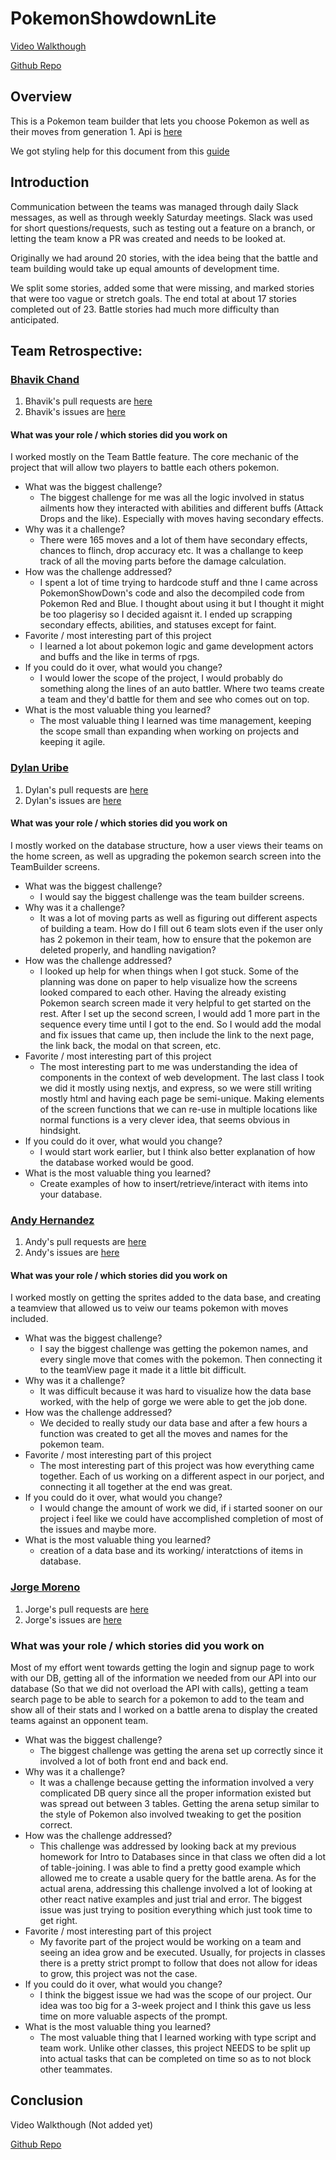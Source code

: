 # PokemonShowdownLite
[Video Walkthough](https://www.youtube.com/watch?v=_IUPt0JaUe0)

[Github Repo](https://github.com/BhavikChand/PokemonShowdownLite)

## Overview

This is a Pokemon team builder that lets you choose Pokemon as well as their moves from generation 1. Api is [here](https://pokeapi.co/)

We got styling help for this document from this [guide](https://docs.github.com/en/get-started/writing-on-github/getting-started-with-writing-and-formatting-on-github/basic-writing-and-formatting-syntax)

## Introduction
Communication between the teams was managed through daily Slack messages, as well as through weekly Saturday meetings.
Slack was used for short questions/requests, such as testing out a feature on a branch, or letting the team know a PR was created and needs to be looked at.

Originally we had around 20 stories, with the idea being that the battle and team building would take up equal amounts of development time.

We split some stories, added some that were missing, and marked stories that were too vague or stretch goals. The end total at about 17 stories completed out of 23. Battle stories had much more difficulty than anticipated.

## Team Retrospective:
### [Bhavik Chand](https://github.com/BhavikChand/)
1. Bhavik's pull requests are [here](https://github.com/BhavikChand/PokemonShowdownLite/pulls?q=is%3Apr+is%3Amerged+author%3ABhavikChand)
2. Bhavik's issues are [here](https://github.com/BhavikChand/PokemonShowdownLite/issues?q=assignee%3ABhavikChand)

#### What was your role / which stories did you work on
I worked mostly on the Team Battle feature. The core mechanic of the project that will allow two players to battle each others pokemon.

+ What was the biggest challenge? 
  + The biggest challenge for me was all the logic involved in status ailments how they interacted with abilities and different buffs (Attack Drops and the like). Especially with moves having secondary effects.
+ Why was it a challenge?
  + There were 165 moves and a lot of them have secondary effects, chances to flinch, drop accuracy etc. It was a challange to keep track of all the moving parts before the damage calculation.
+ How was the challenge addressed?
  + I spent a lot of time trying to hardcode stuff and thne I came across PokemonShowDown's code and also the decompiled code from Pokemon Red and Blue. I thought about using it but I thought it might be too plagerisy so I decided agaisnt it. I ended up scrapping secondary effects, abilities, and statuses except for faint.
+ Favorite / most interesting part of this project
  + I learned a lot about pokemon logic and game development actors and buffs and the like in terms of rpgs.
+ If you could do it over, what would you change?
  + I would lower the scope of the project, I would probably do something along the lines of an auto battler. Where two teams create a team and they'd battle for them and see who comes out on top.
+ What is the most valuable thing you learned?
  + The most valuable thing I learned was time management, keeping the scope small than expanding when working on projects and keeping it agile.

### [Dylan Uribe](https://github.com/dyluri)
1. Dylan's pull requests are [here](https://github.com/BhavikChand/PokemonShowdownLite/pulls?q=is%3Apr+is%3Amerged+author%3Adyluri+)
2. Dylan's issues are [here](https://github.com/BhavikChand/PokemonShowdownLite/issues?q=assignee%3Adyluri)

#### What was your role / which stories did you work on
I mostly worked on the database structure, how a user views their teams on the home screen, as well as upgrading the pokemon search screen into the TeamBuilder screens.

+ What was the biggest challenge? 
  + I would say the biggest challenge was the team builder screens.
+ Why was it a challenge?
  + It was a lot of moving parts as well as figuring out different aspects of building a team. How do I fill out 6 team slots even if the user only has 2 pokemon in their team, how to ensure that the pokemon are deleted properly, and handling navigation?
+ How was the challenge addressed?
  + I looked up help for when things when I got stuck. Some of the planning was done on paper to help visualize how the screens looked compared to each other. Having the already existing Pokemon search screen made it very helpful to get started on the rest. After I set up the second screen, I would add 1 more part in the sequence every time until I got to the end. So I would add the modal and fix issues that came up, then include the link to the next page, the link back, the modal on that screen, etc.
+ Favorite / most interesting part of this project
  + The most interesting part to me was understanding the idea of components in the context of web development. The last class I took we did it mostly using nextjs, and express, so we were still writing mostly html and having each page be semi-unique. Making elements of the screen functions that we can re-use in multiple locations like normal functions is a very clever idea, that seems obvious in hindsight.
+ If you could do it over, what would you change?
  + I would start work earlier, but I think also better explanation of how the database worked would be good.
+ What is the most valuable thing you learned?
  + Create examples of how to insert/retrieve/interact with items into your database.

### [Andy Hernandez](https://github.com/Chgunz)
1. Andy's pull requests are [here](https://github.com/BhavikChand/PokemonShowdownLite/pulls?q=is%3Apr+is%3Amerged+author%3AChgunz)
2. Andy's issues are [here](https://github.com/BhavikChand/PokemonShowdownLite/issues?q=assignee%3AChgunz) 

#### What was your role / which stories did you work on
I worked mostly on getting the sprites added to the data base, and creating a teamview that allowed us to veiw our teams pokemon with moves included.

+ What was the biggest challenge? 
  + I say the biggest challenge was getting the pokemon names, and every single move that comes with the pokemon. Then connecting it to the teamView page it made it a little bit difficult.
+ Why was it a challenge?
  + It was difficult because it was hard to visualize how the data base worked, with the help of gorge we were able to get the job done. 
+ How was the challenge addressed?
  + We decided to really study our data base and after a few hours a function was created to get all the moves and names for the pokemon team.
+ Favorite / most interesting part of this project
  + The most interesting part of this project was how everything came together. Each of us working on a different aspect in our porject, and connecting it all together at the end was great.
+ If you could do it over, what would you change?
  + I would change the amount of work we did, if i started sooner on our project i feel like we could have accomplished completion of most of the issues and maybe more.
+ What is the most valuable thing you learned?
  + creation of a data base and its working/ interatctions of items in database.

### [Jorge Moreno](https://github.com/Jorge-Mor)

1. Jorge's pull requests are [here](https://github.com/BhavikChand/PokemonShowdownLite/pulls?q=is%3Apr+is%3Amerged+author%3Ajor-moreno)
2. Jorge's issues are [here](https://github.com/BhavikChand/PokemonShowdownLite/issues?q=assignee%3Ajor-moreno)
   
### What was your role / which stories did you work on
Most of my effort went towards getting the login and signup page to work with our DB, getting all of the information we needed from our API into our database (So that we did not overload the API with calls), getting a team search page to be able to search for a pokemon to add to the team and show all of their stats and I worked on a battle arena to display the created teams against an opponent team. 

+ What was the biggest challenge?
  + The biggest challenge was getting the arena set up correctly since it involved a lot of both front end and back end.
+ Why was it a challenge?
  + It was a challenge because getting the information involved a very complicated DB query since all the proper information existed but was spread out between 3 tables. Getting the arena setup similar to the style of Pokemon also involved tweaking to get the position correct. 
+ How was the challenge addressed?
  + This challenge was addressed by looking back at my previous homework for Intro to Databases since in that class we often did a lot of table-joining. I was able to find a pretty good example which allowed me to create a usable query for the battle arena. As for the actual arena, addressing this challenge involved a lot of looking at other react native examples and just trial and error. The biggest issue was just trying to position everything which just took time to get right. 
+ Favorite / most interesting part of this project
  + My favorite part of the project would be working on a team and seeing an idea grow and be executed. Usually, for projects in classes there is a pretty strict prompt to follow that does not allow for ideas to grow, this project was not the case. 
+ If you could do it over, what would you change?
  + I think the biggest issue we had was the scope of our project. Our idea was too big for a 3-week project and I think this gave us less time on more valuable aspects of the prompt. 
+ What is the most valuable thing you learned?
  + The most valuable thing that I learned working with type script and team work. Unlike other classes, this project NEEDS to be split up into actual tasks that can be completed on time so as to not block other teammates. 

## Conclusion

Video Walkthough (Not added yet)

[Github Repo](https://github.com/BhavikChand/PokemonShowdownLite)
